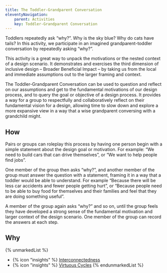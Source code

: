 ```yaml
---
title: The Toddler-Grandparent Conversation
eleventyNavigation:
    parent: Activities
    key: Toddler-Grandparent Conversation
---
```


Toddlers repeatedly ask “why?”. Why is the sky blue? Why do cats have tails? In this activity, we participate in an
imagined grandparent-toddler conversation by repeatedly asking “why?”.

This activity is a great way to unpack the motivations or the nested context of a design scenario. It demonstrates and
exercises the third dimension of inclusive design – Broader Beneficial Impact – by taking us from the local and
immediate assumptions out to the larger framing and context.

The Toddler-Grandparent Conversation can be used to question and reflect on our assumptions and get to the fundamental
motivations of our design process, and to query the goal or objective of a design process. It provides a way for a group
to respectfully and collaboratively reflect on their fundamental vision for a design, allowing time to slow down and
explore a more expansive view in a way that a wise grandparent conversing with a grandchild might.

## How

Pairs or groups can roleplay this process by having one person begin with a simple statement about the design goal or
motivation. For example: “We need to build cars that can drive themselves”, or “We want to help people find jobs”.

One member of the group then asks “why?”, and another member of the group must answer the question with a statement,
framing it in a way that a toddler would be able to understand. For example “Because there will be less car accidents
and fewer people getting hurt”, or “Because people need to be able to buy food for themselves and their families and
feel that they are doing something useful”.

A member of the group again asks “why?” and so on, until the group feels they have developed a strong sense of the
fundamental motivation and larger context of the design scenario. One member of the group can record the answers at each
step.

## Why

{% unmarkedList %}
* {% icon "insights" %} [Interconnectedness](../../insights/interconnectedness/)
* {% icon "insights" %} [Virtuous Cycles](../../insights/virtuous-cycles/)
{% endunmarkedList %}

